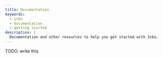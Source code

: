 ```yaml
---
title: Documentation
keywords:
  - inko
  - documentation
  - getting started
description: |
  Documentation and other resources to help you get started with Inko.
---
```


TODO: write this
